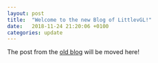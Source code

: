 ```yaml
---
layout: post
title:  "Welcome to the new Blog of LittlevGL!"
date:   2018-11-24 21:20:06 +0100
categories: update
---
```


The post from the [old blog](littlevgl.com/blog) will be moved here!

